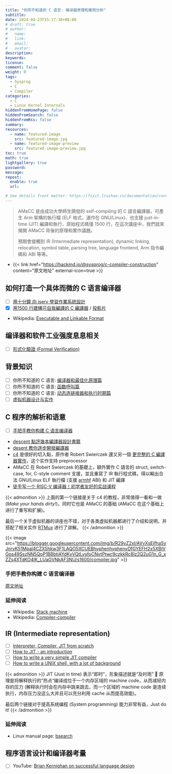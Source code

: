 ```yaml
---
title: "你所不知道的 C 语言: 编译器原理和案例分析"
subtitle:
date: 2024-04-23T15:17:38+08:00
# draft: true
# author:
#   name:
#   link:
#   email:
#   avatar:
description:
keywords:
license:
comment: false
weight: 0
tags:
  - Sysprog
  - C
  - Compiler
categories:
  - C
  - Linux Kernel Internals
hiddenFromHomePage: false
hiddenFromSearch: false
hiddenFromRss: false
summary:
resources:
  - name: featured-image
    src: featured-image.jpg
  - name: featured-image-preview
    src: featured-image-preview.jpg
toc: true
math: true
lightgallery: true
password:
message:
repost:
  enable: true
  url:

# See details front matter: https://fixit.lruihao.cn/documentation/content-management/introduction/#front-matter
---
```


> AMaCC 是由成功大學師生開發的 self-compiling 的 C 語言編譯器，可產生 Arm 架構的執行檔 (ELF 格式，運作在 GNU/Linux)、也支援 just-in-time (JIT) 編譯和執行，原始程式碼僅 1500 行，在這次講座中，我們就來揭開 AMaCC 背後的原理和實作議題。
> 
> 預期會接觸到 IR (Intermediate representation), dynamic linking, relocation, symbol table, parsing tree, language frontend, Arm 指令編碼和 ABI 等等。

<!--more-->

- {{< link href="https://hackmd.io/@sysprog/c-compiler-construction" content="原文地址" external-icon=true >}}

## 如何打造一个具体而微的 C 语言编译器

- [ ] [用十分鐘 向 jserv 學習作業系統設計](https://www.slideshare.net/ccckmit/jserv#22)
- [x] [用1500 行建構可自我編譯的 C 編譯器](https://hackmd.io/coscup18-source-c-compiler)
/ [投影片](https://drive.google.com/file/d/1-0QGf2JSni-CwYigaEORW6JUehS8LS79/view)
- Wikipedia: [Executable and Linkable Format](https://en.wikipedia.org/wiki/Executable_and_Linkable_Format)

## 编译器和软件工业强度息息相关

- [ ] [形式化驗證 (Formal Verification)](https://hackmd.io/@sysprog/formal-verification)

## 背景知识

- [ ] 你所不知道的 C 语言: [编译器和最佳化原理篇](https://hackmd.io/s/Hy72937Me)
- [ ] 你所不知道的 C 语言: [函数呼叫篇](https://hackmd.io/s/SJ6hRj-zg)
- [ ] 你所不知道的 C 语言: [动态连链接器和执行时期篇](https://hackmd.io/s/HkK7Uf4Ml)
- [ ] [虚拟机器设计与实作](https://hackmd.io/s/SkBsZoReb)

## C 程序的解析和语意

- [ ] [手把手教你构建 C 语言编译器](https://lotabout.me/2015/write-a-C-interpreter-0/)
- [descent 點評幾本編譯器設計書籍](http://descent-incoming.blogspot.com/2017/01/blog-post.html)
- [desent 教你逐步開發編譯器](http://descent-incoming.blogspot.com/2018/01/44.html)
- [c4](https://github.com/rswier/c4) 是很好的切入點，原作者 Robert Swierczek 還又另一個 [更完整的 C 編譯器實作](https://github.com/rswier/swieros/blob/master/root/bin/c.c)，这个实作支持 preprocessor
- AMaCC 在 Robert Swierczek 的基礎上，額外實作 C 語言的 struct, switch-case, for, C-style comment 支援，並且重寫了 IR 執行程式碼，得以輸出合法 GNU/Linux ELF 執行檔 (支援 [armhf](https://wiki.debian.org/ArmHardFloatPort) ABI) 和 JIT 編譯
- [徒手写一个 RISC-V 编译器！初学者友好的实战课程](https://space.bilibili.com/296494084/channel/collectiondetail?sid=571708)

{{< admonition >}}
上面的第一个链接是关于 c4 的教程，非常值得一看和一做 (*Make your hands dirty!*)，同时它也是 AMaCC 的基础 (AMaCC 在这个基础上进行了重写和扩展)。

最后一个关于虚拟机器的讲座也不错，对于各类虚拟机器都进行了介绍和说明，并搭配了相关实作 [RTMux](https://github.com/rtmux/rtmux) 进行了讲解。
{{< /admonition >}}

{{< image src="https://blogger.googleusercontent.com/img/b/R29vZ2xl/AVvXsEifha5yJnrvK51Mpal4CZX5hkw3F1LAQO5XCUEBhyphenhyphenvDfGYEFH2x5XBIVGps49SszNN5QoP1BBbtiAYdKvVQtLvsfoCNvtPtwc9czkkRc8Iz2Q2uG1n_G_xZZs4XTdKO4lK_LUaGVNkAF3NU/s1600/compiler.jpg" >}}

### 手把手教你构建 C 语言编译器

[原文地址](https://github.com/lotabout/write-a-C-interpreter)

### 延伸阅读

- Wikipedia: [Stack machine](https://en.wikipedia.org/wiki/Stack_machine)
- Wikipedia: [Compiler-compiler](https://en.wikipedia.org/wiki/Compiler-compiler)

## IR (Intermediate representation)

- [ ] [Interpreter, Compiler, JIT from scratch](https://www.slideshare.net/jserv/jit-compiler)
- [ ] [How to JIT - an introduction](https://eli.thegreenplace.net/2013/11/05/how-to-jit-an-introduction)
- [ ] [How to write a very simple JIT compiler](https://github.com/spencertipping/jit-tutorial)
- [ ] [How to write a UNIX shell, with a lot of background](https://github.com/spencertipping/shell-tutorial)

{{< admonition >}}
JIT (Just in time) 表示“即时”，形象描述就是“及时雨” :rofl: 原理是将解释执行的“热点“编译成位于一个内存区域的 machine code，从而减轻内存的压力 (解释执行时会在内存中跳来跳去，而一个区域的 machine code 是连续执行，内存压力没这么大并且可以充分利用 cache 从而提高效能)。

最后两个链接对于提高系统编程 (System programming) 能力非常有益，Just do it!
{{< /admonition >}}

### 延伸阅读

- Linux manual page: [bsearch](https://man7.org/linux/man-pages/man3/bsearch.3.html)

## 程序语言设计和编译器考量

- [ ] YouTube: [Brian Kernighan on successful language design](https://www.youtube.com/watch?v=Sg4U4r_AgJU)
